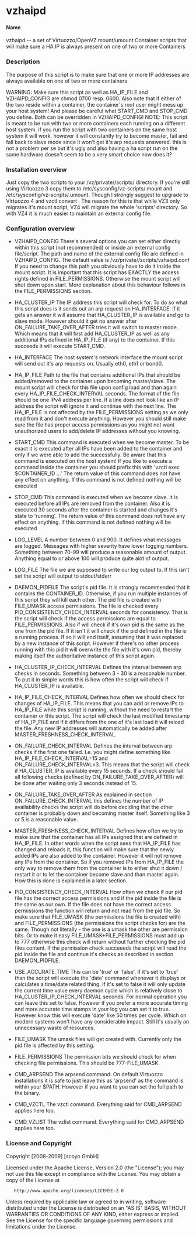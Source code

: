 vzhaipd
=======

#### Name

vzhaipd -- a set of Virtuozzo/OpenVZ mount/umount Container scripts that will make sure a HA IP is always present on one of two or more Containers

### Description

The purpose of this script is to make sure that one or more IP addresses are always available on one of two or more containers

 WARNING: Make sure this script as well as HA_IP_FILE and VZHAIPD_CONFIG are chmod 0700 resp. 0600.
          Also note that if either of the two reside within a container,
          the container's root user might mess up your host system!
          And please be careful what START_CMD and STOP_CMD you define. Both can be
          overridden in VZHAIPD_CONFIG!
NOTE: This script is meant to be run with two or more containers each running on a different host system. if you run the script with two containers on the same host system it will work, however it will constantly try to become master, fail and fall back to slave mode since it won't get it's arp requests answered. this is not a problem per se but it's ugly and also having a ha script run on the same hardware doesn't seem to be a very smart choice now does it?

### Installation overview

Just copy the two scripts to your /vz/private/<CTID>/scripts/ directory. If you're still using Virtuozzo 3 copy them to /etc/sysconfig/vz-scripts/<CTID>.mount and /etc/sysconfig/vz-scripts/<CTID>.umount. Though I strongly suggest to upgrade to Virtuozzo 4 and vzctl convert <CTID>. The reason for this is that while VZ3 only migrates it's mount script, VZ4 will migrate the whole 'scripts' directory. So with VZ4 it is much easier to maintain an external config file.

### Configuration overview

- VZHAIPD_CONFIG There's several options you can set either directly within this script (not recommended) or inside an external config file/script. The path and name of the external config file are defined in VZHAIPD_CONFIG. The default value is /vz/private/<CTID>/scripts/vzhaipd.conf If you need to change this path you obviously have to do it inside the mount script. It is important that this script has EXACTLY the access rights defined in FILE_PERMISSIONS. Otherwise the mount script will shut down upon start. More explanation about this behaviour follows in the FILE_PERMISSIONS section.

- HA_CLUSTER_IP The IP address this script will check for. To do so what this script does is it sends out an arp request on HA_INTERFACE. If it gets an answer it will assume that HA_CLUSTER_IP is available and go to slave mode. However should it get no answer after ON_FAILURE_TAKE_OVER_AFTER tries it will switch to master mode. Which means that it will first add HA_CLUSTER_IP as well as any additional IPs defined in HA_IP_FILE (if any) to the container. If this succeeds it will execute START_CMD.

- HA_INTERFACE The host system's network interface the mount script will send out it's arp requests on. Usually eth0, eth1 or bond0.

- HA_IP_FILE Path to the file that contains additional IPs that should be added/removed to the container upon becoming master/slave. The mount script will check for this file upon config load and than again every HA_IP_FILE_CHECK_INTERVAL seconds. The format of the file should be one IPv4 address per line. If a line does not look like an IP address the script will ignore it and continue with the next line. The HA_IP_FILE is not affected by the FILE_PERMISSIONS setting as we only read from it and don't execute anything. However you should still make sure the file has proper access permissions as you might not want unauthorized users to add/delete IP addresses without you knowing.

- START_CMD This command is executed when we become master. To be exact it is executed after all IPs have been added to the container and only if we were able to add the successfully. Be aware that this command is executed on the host system! If you like to execute a command inside the container you should prefix this with 'vzctl exec $CONTAINER_ID ...' The return value of this command does not have any effect on anything. If this command is not defined nothing will be executed

- STOP_CMD This command is executed when we become slave. It is executed before all IPs are removed from the container. Also it is executed 30 seconds after the container is started and changes it's state to 'running'. The return value of this command does not have any effect on anything. If this command is not defined nothing will be executed

- LOG_LEVEL A number between 0 and 900. It defines what messages are logged. Messages with higher severity have lower logging numbers. Something between 70-99 will produce a reasonable amount of output. Anything equal to or above 100 will produce quite alot of output.

- LOG_FILE The file we are supposed to write our log output to. If this isn't set the script will output to stdout/stderr

- DAEMON_PIDFILE The script's pid file. It is strongly recommended that it contains the CONTAINER_ID. Otherwise, if you run multiple instances of this script they will kill each other. The pid file is created with FILE_UMASK access permissions. The file is checked every PID_CONSISTENCY_CHECK_INTERVAL seconds for consistency. That is the script will check if the access permissions are equal to FILE_PERMISSIONS. Also if will check if it's own pid is the same as the one from the pid file. If it isn't it will check if the pid defined in the file is a running process. If so it will end itself, assuming that it was replaced by a new instance of this script. However if there's no other process running with this pid it will overwrite the file with it's own pid, thereby making itself the authoritative instance of this script again.

- HA_CLUSTER_IP_CHECK_INTERVAL Defines the interval between arp checks in seconds. Something between 3 - 30 is a reasonable number. To put it in simple words this is how often the script will check if HA_CLUSTER_IP is available.

- HA_IP_FILE_CHECK_INTERVAL Defines how often we should check for changes of HA_IP_FILE. This means that you can add or remove IPs to HA_IP_FILE while this script is running, without the need to restart the container or this script. The script will check the last modified timestamp of HA_IP_FILE and if it differs from the one of it's last load it will reload the file. Any new IP addresses will automatically be added after MASTER_FRESHNESS_CHECK_INTERVAL.

- ON_FAILURE_CHECK_INTERVAL Defines the interval between arp checks if the first one failed. I.e. you might define something like HA_IP_FILE_CHECK_INTERVAL=15 and ON_FAILURE_CHECK_INTERVAL=3. This means that the script will check if HA_CLUSTER_IP is available every 15 seconds. If a check should fail all following checks (defined by ON_FAILURE_TAKE_OVER_AFTER) will be done after waiting only 3 seconds instead of 15.

- ON_FAILURE_TAKE_OVER_AFTER As explained in section ON_FAILURE_CHECK_INTERVAL this defines the number of IP availability checks the script will do before deciding that the other container is probably down and becoming master itself. Something like 3 or 5 is a reasonable value.

- MASTER_FRESHNESS_CHECK_INTERVAL Defines how often we try to make sure that the container has all IPs assigned that are defined in HA_IP_FILE. In other words when the script sees that HA_IP_FILE has changed and reloads it, this function will make sure that the newly added IPs are also added to the container. However it will not remove any IPs from the container. So if you removed IPs from HA_IP_FILE the only way to remove them from the container is to either shut it down / restart it or to let the container become slave and than master again. How this is done is explained in a later section.

- PID_CONSISTENCY_CHECK_INTERVAL How often we check if our pid file has the correct access permissions and if the pid inside the file is the same as our own. If the file does not have the correct access permissions the function will return and not read from the pid file. So make sure that FILE_UMASK (the permissions the file is created with) and FILE_PERMISSIONS (the permissions the script checks for) are the same. Though not literally - the one is a umask the other are permission bits. Or to make it easy FILE_UMASK+FILE_PERMISSIONS must add up to 777 otherwise this check will return without further checking the pid files content. If the permission check succeeeds the script will read the pid inside the file and continue it's checks as described in section DAEMON_PIDFILE.

- USE_ACCURATE_TIME This can be 'true' or 'false'. If it's set to 'true' than the script will execute the 'date' command whenever it displays or calculates a time/date related thing. If it's set to false it will only update the current time value every daemon cycle which is relatively close to HA_CLUSTER_IP_CHECK_INTERVAL seconds. For normal operation you can leave this set to false. However if you prefer a more accurate timing and more accurate time stamps in your log you can set it to true. However know this will execute 'date' like 50 times per cycle. Which on modern systems won't have any considerable impact. Still it's usually an unnecessary waste of resources.

- FILE_UMASK The umask files will get created with. Currently only the pid file is affected by this setting.

- FILE_PERMISSIONS The permission bits we should check for when checking file permissions. This should be 777-FILE_UMASK.

- CMD_ARPSEND The arpsend command. On default Virtuozzo installations it is safe to just leave this as 'arpsend' as the command is within your $PATH. However if you want to you can set the full path to the binary.

- CMD_VZCTL The vzctl command. Everything said for CMD_ARPSEND applies here too.

- CMD_VZLIST The vzlist command. Everything said for CMD_ARPSEND applies here too.

### License and Copyright

   Copyright [2008-2009] [scoyo GmbH]

   Licensed under the Apache License, Version 2.0 (the "License");
   you may not use this file except in compliance with the License.
   You may obtain a copy of the License at

       http://www.apache.org/licenses/LICENSE-2.0

   Unless required by applicable law or agreed to in writing, software
   distributed under the License is distributed on an "AS IS" BASIS,
   WITHOUT WARRANTIES OR CONDITIONS OF ANY KIND, either express or implied.
   See the License for the specific language governing permissions and
   limitations under the License.
